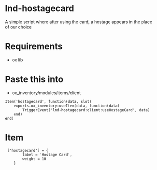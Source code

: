 # lnd-hostagecard
A simple script where after using the card, a hostage appears in the place of our choice

# Requirements
- ox lib

# Paste this into
- ox_inventory/modules/items/client

```
Item('hostagecard', function(data, slot)
    exports.ox_inventory:useItem(data, function(data)
        TriggerEvent('lnd-hostagecard:client:useHostageCard', data)
    end)
end)
```

# Item

```
 ['hostagecard'] = {
        label = 'Hostage Card',
        weight = 10
    }
```
